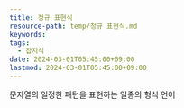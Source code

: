 ```yaml
---
title: 정규 표현식
resource-path: temp/정규 표현식.md
keywords:
tags:
  - 잡지식
date: 2024-03-01T05:45:00+09:00
lastmod: 2024-03-01T05:45:00+09:00
---
```

문자열의 일정한 패턴을 표현하는 일종의 형식 언어